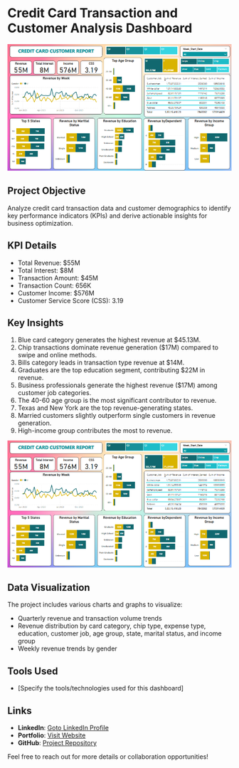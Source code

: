 # Credit Card Transaction and Customer Analysis Dashboard

![image](https://github.com/AniruddhaDas1/Data_Analyst_Projects/blob/main/Data%20Visualization%20Projects/Power%20BI%20Portfolio%20Projects/Credit%20Card%20Analysis%20Dashboard/Data/Credit%20Card%20Analysis%20-%20Customer%20dashboard.PNG)

## Project Objective
Analyze credit card transaction data and customer demographics to identify key performance indicators (KPIs) and derive actionable insights for business optimization.

## KPI Details
- Total Revenue: $55M
- Total Interest: $8M
- Transaction Amount: $45M
- Transaction Count: 656K
- Customer Income: $576M
- Customer Service Score (CSS): 3.19

## Key Insights
1. Blue card category generates the highest revenue at $45.13M.
2. Chip transactions dominate revenue generation ($17M) compared to swipe and online methods.
3. Bills category leads in transaction type revenue at $14M.
4. Graduates are the top education segment, contributing $22M in revenue.
5. Business professionals generate the highest revenue ($17M) among customer job categories.
6. The 40-60 age group is the most significant contributor to revenue.
7. Texas and New York are the top revenue-generating states.
8. Married customers slightly outperform single customers in revenue generation.
9. High-income group contributes the most to revenue.

![image](https://github.com/AniruddhaDas1/Data_Analyst_Projects/blob/main/Power%20BI%20Portfolio%20Projects/Credit%20Card%20Analysis%20Dashboard/Data/Credit%20Card%20Analysis%20-%20Customer%20dashboard.PNG)

## Data Visualization
The project includes various charts and graphs to visualize:
- Quarterly revenue and transaction volume trends
- Revenue distribution by card category, chip type, expense type, education, customer job, age group, state, marital status, and income group
- Weekly revenue trends by gender

## Tools Used
- [Specify the tools/technologies used for this dashboard]

## Links
- **LinkedIn**: [Goto LinkedIn Profile](https://www.linkedin.com/in/aniruddha1/)
- **Portfolio**: [Visit Website](https://linktr.ee/aniruddha_das)
- **GitHub**: [Project Repository](https://github.com/AniruddhaDas1)

Feel free to reach out for more details or collaboration opportunities!
